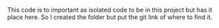 This code is to important as isolated code to be in this project but has it place here.
So I created the folder but put the git link of where to find it.